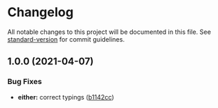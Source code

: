# Changelog

All notable changes to this project will be documented in this file. See [standard-version](https://github.com/conventional-changelog/standard-version) for commit guidelines.

## 1.0.0 (2021-04-07)


### Bug Fixes

* **either:** correct typings ([b1142cc](https://github.com/drizzer14/fnts/commit/b1142ccb462698e1ed145bebc9cdd8fc71563558))
